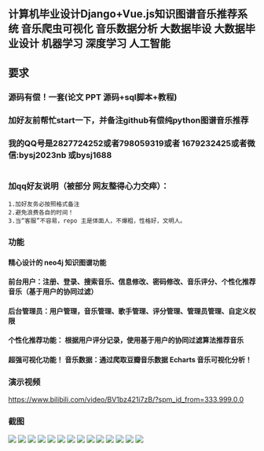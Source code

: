 ## 计算机毕业设计Django+Vue.js知识图谱音乐推荐系统 音乐爬虫可视化 音乐数据分析 大数据毕设 大数据毕业设计 机器学习 深度学习 人工智能

## 要求
### 源码有偿！一套(论文 PPT 源码+sql脚本+教程)

### 
### 加好友前帮忙start一下，并备注github有偿纯python图谱音乐推荐
### 我的QQ号是2827724252或者798059319或者 1679232425或者微信:bysj2023nb 或bysj1688

# 

### 加qq好友说明（被部分 网友整得心力交瘁）：
    1.加好友务必按照格式备注
    2.避免浪费各自的时间！
    3.当“客服”不容易，repo 主是体面人，不爆粗，性格好，文明人。

### 功能
#### 精心设计的 neo4j 知识图谱功能
#### 前台用户：注册、登录、搜索音乐、信息修改、密码修改、音乐评分、个性化推荐音乐（基于用户的协同过滤）
#### 后台管理员：用户管理，音乐管理、歌手管理、评分管理、管理员管理、自定义权限
#### 个性化推荐功能： 根据用户评分记录，使用基于用户的协同过滤算法推荐音乐
#### 超强可视化功能！ 音乐数据：通过爬取豆瓣音乐数据 Echarts 音乐可视化分析！

### 演示视频
https://www.bilibili.com/video/BV1bz421i7zB/?spm_id_from=333.999.0.0

### 截图


![](1.png)
![](2.png)
![](3.png)
![](4.png)
![](5.png)
![](6.png)
![](7.png)
![](8.png)
![](9.png)
![](10.png)
![](11.png)
![](12.png)
![](13.png)
![](14.png)





